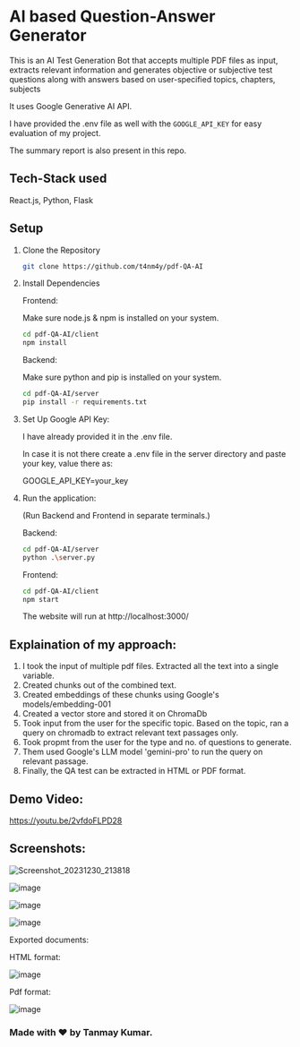 
# AI based Question-Answer Generator
This is an AI Test Generation Bot that accepts multiple PDF files as input, extracts relevant information and generates objective or subjective test questions along with answers based on user-specified topics, chapters, subjects

It uses Google Generative AI API.

I have provided the .env file as well with the `GOOGLE_API_KEY` for easy evaluation of my project.

The summary report is also present in this repo.

## Tech-Stack used
React.js, Python, Flask

## Setup
1. Clone the Repository 
   ```bash
   git clone https://github.com/t4nm4y/pdf-QA-AI
   ```
2. Install Dependencies
   
   Frontend:

   Make sure node.js & npm is installed on your system.
   ```bash
   cd pdf-QA-AI/client
   npm install
   ```

   Backend:
   
   Make sure python and pip is installed on your system.
   ```bash
   cd pdf-QA-AI/server
   pip install -r requirements.txt
   ```

3. Set Up Google API Key:
   
   I have already provided it in the .env file.
   
   In case it is not there create a .env file in the server directory and paste your key, value there as:

    GOOGLE_API_KEY=your_key

4. Run the application:

   (Run Backend and Frontend in separate terminals.)

   Backend:
   ```bash
   cd pdf-QA-AI/server
   python .\server.py
   ```
   
   Frontend:
   ```bash
   cd pdf-QA-AI/client
   npm start
   ```
   The website will run at http://localhost:3000/

## Explaination of my approach:
1. I took the input of multiple pdf files. Extracted all the text into a single variable.
2. Created chunks out of the combined text.
3. Created embeddings of these chunks using Google's models/embedding-001
4. Created a vector store and stored it on ChromaDb
5. Took input from the user for the specific topic. Based on the topic, ran a query on chromadb to extract relevant text passages only.
6. Took propmt from the user for the type and no. of questions to generate.
7. Them used Google's LLM model 'gemini-pro' to run the query on relevant passage.
8. Finally, the QA test can be extracted in HTML or PDF format.


## Demo Video:
https://youtu.be/2vfdoFLPD28

## Screenshots:

![Screenshot_20231230_213818](https://github.com/t4nm4y/pdf-QA-AI/assets/88146479/40091f25-ce96-4824-9eb7-0dfeb617d280)

![image](https://github.com/t4nm4y/pdf-QA-AI/assets/88146479/d0e62476-647f-410d-914e-e2f7b0bd1a18)

![image](https://github.com/t4nm4y/pdf-QA-AI/assets/88146479/dd00e809-86dc-46d4-a86c-d2ed36aee15d)

![image](https://github.com/t4nm4y/pdf-QA-AI/assets/88146479/37e7467e-deab-4c91-907a-72006a107c3c)

Exported documents:

HTML format:

![image](https://github.com/t4nm4y/pdf-QA-AI/assets/88146479/6d90b754-d0d9-4c68-8b19-92fc3b099960)

Pdf format:

![image](https://github.com/t4nm4y/pdf-QA-AI/assets/88146479/292c5108-8ab2-4ea1-95a8-954b29be840d)



### Made with ❤️ by Tanmay Kumar.
